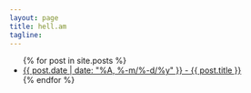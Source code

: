```yaml
---
layout: page
title: hell.am
tagline:
---
```


<div id="content">
<div class="posts">
<ul>
  {% for post in site.posts %}
    <li><a href="{{ post.url }}" data-hover="{{ post.title }}" >
    {{ post.date | date: "%A, %-m/%-d/%y" }} - {{ post.title }}</a></li>
  {% endfor %}
</ul>
</div>
</div>

